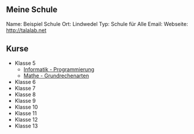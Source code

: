Meine Schule
---

Name: Beispiel Schule
Ort: Lindwedel
Typ: Schule für Alle
Email: 
Webseite: http://talalab.net

Kurse
---

+ Klasse 5
  * [Informatik - Programmierung](https://raw.githubusercontent.com/axel-klinger/tala-tutorial/master/beispiele/schule/klasse-7/informatik/kurs.md)
  * [Mathe - Grundrechenarten](https://github.com/axel-klinger/tala-tutorial/blob/master/beispiele/schule/klasse-7/mathe/kurs.md)
+ Klasse 6
+ Klasse 7
+ Klasse 8
+ Klasse 9
+ Klasse 10
+ Klasse 11
+ Klasse 12
+ Klasse 13
